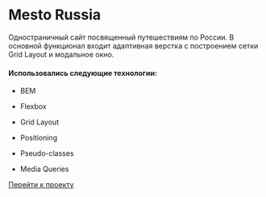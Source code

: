 # Mesto Russia

Одностраничный сайт посвященный путешествиям по России. В основной функционал входит адаптивная верстка с построением сетки Grid Layout и модальное окно.

#### Использовались следующие технологии:

* BEM

* Flexbox

* Grid Layout

* Positioning

* Pseudo-classes

* Media Queries

[Перейти к проекту](https://sparcog.github.io/mesto-project/)
